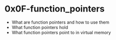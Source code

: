 # 0x0F-function_pointers
- What are function pointers and how to use them
- What function pointers hold
- What function pointers point to in virtual memory
